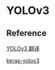 # YOLOv3

## Reference

[YOLOv3 翻译](https://zhuanlan.zhihu.com/p/35524251)

[keras-yolov3](https://github.com/qqwweee/keras-yolo3)